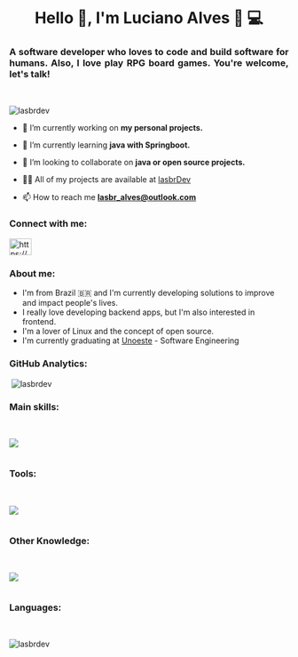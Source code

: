 <h1 align="center">Hello 👋, I'm Luciano Alves 🤙 💻</h1>


<h3 align="justify">A software developer who loves to code and build software for humans. Also, I love play RPG board games. You're welcome, let's talk! </h3><br>

<p align="left"> <img src="https://komarev.com/ghpvc/?username=lasbrdev&label=Profile%20views&color=0e75b6&style=flat" alt="lasbrdev" /> </p>

- 🔭 I’m currently working on **my personal projects.**

- 🌱 I’m currently learning **java with Springboot.**

- 👯 I’m looking to collaborate on **java or open source projects.**

- 👨‍💻 All of my projects are available at [lasbrDev](www.github.com/lasbrDev?tab=repositories)

- 📫 How to reach me **lasbr_alves@outlook.com**

<h3 align="left">Connect with me:</h3>
<p align="left">
<a href="https://linkedin.com/in/https://www.linkedin.com/in/lasbrdev/" target="blank"><img align="center" src="https://raw.githubusercontent.com/rahuldkjain/github-profile-readme-generator/master/src/images/icons/Social/linked-in-alt.svg" alt="https://www.linkedin.com/in/lasbrdev/" height="30" width="40" /></a>
</p>

### About me:

- I'm from Brazil 🇧🇷 and I'm currently developing solutions to improve and impact people's lives.
- I really love developing backend apps, but I'm also interested in frontend.
- I'm a lover of Linux and the concept of open source.
- I'm currently graduating at <a href="https://www.unoeste.br/graduacao/faculdade-de-engenharia-software-ead">Unoeste</a> - Software Engineering

 ### GitHub Analytics:


<p>
  &nbsp;<img align="center" src="https://github-readme-stats.vercel.app/api?username=lasbrdev&show_icons=true&theme=dracula&include_all_commits=true&rank_icon=github" alt="lasbrdev" />
</p>

### Main skills:
<br>
<div aling="center" style="display:inline-block">

 <p>
    <a href="https://skillicons.dev">
      <img src="https://skillicons.dev/icons?i=java,spring,html,css,javascript" />
    </a>
  </p>  

</div>

### Tools:
<br>
<div style="display:inline-block">
  <p>
    <a href="https://skillicons.dev">
      <img src="https://skillicons.dev/icons?i=linux,vscode,idea,git,github,gitlab,postman,vim" />
    </a>
  </p>  
</div>

### Other Knowledge:
<br>
<div style="display: inline-block">
  
  <p>
    <a href="https://skillicons.dev">
      <img src="https://skillicons.dev/icons?i=mysql,postgresql,docker" />
    </a>
  </p>  

</div>

### Languages:
<br>
<p>
  <img align="left" src="https://github-readme-stats.vercel.app/api/top-langs/?username=lasbrDev&layout=compact&hide_border=true&title_color=00bfbf&text_color=00bfbf&theme=dracula" alt="lasbrdev" />
</p>
